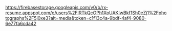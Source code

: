https://firebasestorage.googleapis.com/v0/b/rx-resume.appspot.com/o/users%2FIRTkQcOPh1XoUAKIwBkf1Sh0eZj1%2Fphotographs%2F5j0xe3?alt=media&token=c1f13c4a-9bdf-4af4-9080-6e77fa6cda42